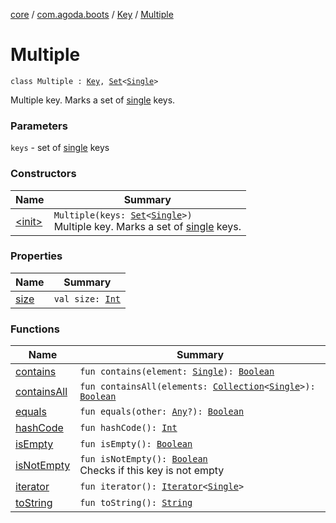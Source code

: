 [core](../../../index.md) / [com.agoda.boots](../../index.md) / [Key](../index.md) / [Multiple](./index.md)

# Multiple

`class Multiple : `[`Key`](../index.md)`, `[`Set`](https://kotlinlang.org/api/latest/jvm/stdlib/kotlin.collections/-set/index.html)`<`[`Single`](../-single/index.md)`>`

Multiple key. Marks a set of [single](../-single/index.md) keys.

### Parameters

`keys` - set of [single](../-single/index.md) keys

### Constructors

| Name | Summary |
|---|---|
| [&lt;init&gt;](-init-.md) | `Multiple(keys: `[`Set`](https://kotlinlang.org/api/latest/jvm/stdlib/kotlin.collections/-set/index.html)`<`[`Single`](../-single/index.md)`>)`<br>Multiple key. Marks a set of [single](../-single/index.md) keys. |

### Properties

| Name | Summary |
|---|---|
| [size](size.md) | `val size: `[`Int`](https://kotlinlang.org/api/latest/jvm/stdlib/kotlin/-int/index.html) |

### Functions

| Name | Summary |
|---|---|
| [contains](contains.md) | `fun contains(element: `[`Single`](../-single/index.md)`): `[`Boolean`](https://kotlinlang.org/api/latest/jvm/stdlib/kotlin/-boolean/index.html) |
| [containsAll](contains-all.md) | `fun containsAll(elements: `[`Collection`](https://kotlinlang.org/api/latest/jvm/stdlib/kotlin.collections/-collection/index.html)`<`[`Single`](../-single/index.md)`>): `[`Boolean`](https://kotlinlang.org/api/latest/jvm/stdlib/kotlin/-boolean/index.html) |
| [equals](equals.md) | `fun equals(other: `[`Any`](https://kotlinlang.org/api/latest/jvm/stdlib/kotlin/-any/index.html)`?): `[`Boolean`](https://kotlinlang.org/api/latest/jvm/stdlib/kotlin/-boolean/index.html) |
| [hashCode](hash-code.md) | `fun hashCode(): `[`Int`](https://kotlinlang.org/api/latest/jvm/stdlib/kotlin/-int/index.html) |
| [isEmpty](is-empty.md) | `fun isEmpty(): `[`Boolean`](https://kotlinlang.org/api/latest/jvm/stdlib/kotlin/-boolean/index.html) |
| [isNotEmpty](is-not-empty.md) | `fun isNotEmpty(): `[`Boolean`](https://kotlinlang.org/api/latest/jvm/stdlib/kotlin/-boolean/index.html)<br>Checks if this key is not empty |
| [iterator](iterator.md) | `fun iterator(): `[`Iterator`](https://kotlinlang.org/api/latest/jvm/stdlib/kotlin.collections/-iterator/index.html)`<`[`Single`](../-single/index.md)`>` |
| [toString](to-string.md) | `fun toString(): `[`String`](https://kotlinlang.org/api/latest/jvm/stdlib/kotlin/-string/index.html) |

